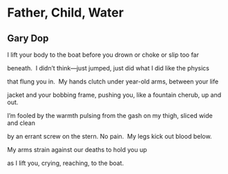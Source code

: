 # Father, Child, Water
## Gary Dop
I lift your body to the boat
before you drown or choke or slip too far

beneath.  I didn’t think—just jumped, just did
what I did like the physics

that flung you in.  My hands clutch under
year-old arms, between your life

jacket and your bobbing frame, pushing you,
like a fountain cherub, up and out.

I’m fooled by the warmth pulsing from
the gash on my thigh, sliced wide and clean

by an errant screw on the stern.
No pain.  My legs kick out blood below.

My arms strain
against our deaths to hold you up

as I lift you, crying, reaching, to the boat.